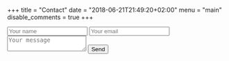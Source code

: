 +++
title = "Contact"
date = "2018-06-21T21:49:20+02:00"
menu = "main"
disable_comments = true
+++

<form method="POST" action="https://formspree.io/josh@analyticallythinking.com">
  <input type="text" name="name" placeholder="Your name">
  <input type="email" name="_replyto" placeholder="Your email" />
  <textarea name="message" placeholder="Your message"></textarea>
  <input type="hidden" name="_subject" value="Analytically Thinking Inquiry" />
  <input type="text" name="_gotcha" style="display:none" />
  <button type="submit">Send</button>
</form>